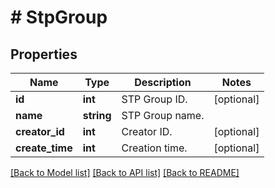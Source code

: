 # # StpGroup

## Properties

Name | Type | Description | Notes
------------ | ------------- | ------------- | -------------
**id** | **int** | STP Group ID. | [optional] 
**name** | **string** | STP Group name. | 
**creator_id** | **int** | Creator ID. | [optional] 
**create_time** | **int** | Creation time. | [optional] 

[[Back to Model list]](../../README.md#documentation-for-models) [[Back to API list]](../../README.md#documentation-for-api-endpoints) [[Back to README]](../../README.md)
